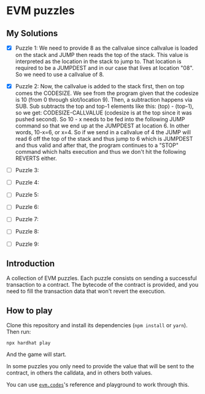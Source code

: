# EVM puzzles

## My Solutions

- [x] Puzzle 1: We need to provide 8 as the callvalue since callvalue is loaded on the stack and JUMP then reads the top of the stack. This value is interpreted as the location in the stack to jump to. That location is required to be a JUMPDEST and in our case that lives at location "08". So we need to use a callvalue of 8.

- [x] Puzzle 2: Now, the callvalue is added to the stack first, then on top comes the CODESIZE. We see from the program given that the codesize is 10 (from 0 through slot/location 9). Then, a subtraction happens via SUB. Sub subtracts the top and top-1 elements like this: (top) - (top-1), so we get: CODESIZE-CALLVALUE (codesize is at the top since it was pushed second). So 10 - x needs to be fed into the following JUMP command so that we end up at the JUMPDEST at location 6. In other words, 10-x=6, or x=4. So if we send in a callvalue of 4 the JUMP will read 6 off the top of the stack and thus jump to 6 which is JUMPDEST and thus valid and after that, the program continues to a "STOP" command which halts execution and thus we don't hit the following REVERTS either.

- [ ] Puzzle 3:
- [ ] Puzzle 4:
- [ ] Puzzle 5:
- [ ] Puzzle 6:
- [ ] Puzzle 7:
- [ ] Puzzle 8:
- [ ] Puzzle 9:

## Introduction

A collection of EVM puzzles. Each puzzle consists on sending a successful transaction to a contract. The bytecode of the contract is provided, and you need to fill the transaction data that won't revert the execution.

## How to play

Clone this repository and install its dependencies (`npm install` or `yarn`). Then run:

```
npx hardhat play
```

And the game will start.

In some puzzles you only need to provide the value that will be sent to the contract, in others the calldata, and in others both values.

You can use [`evm.codes`](https://www.evm.codes/)'s reference and playground to work through this.
